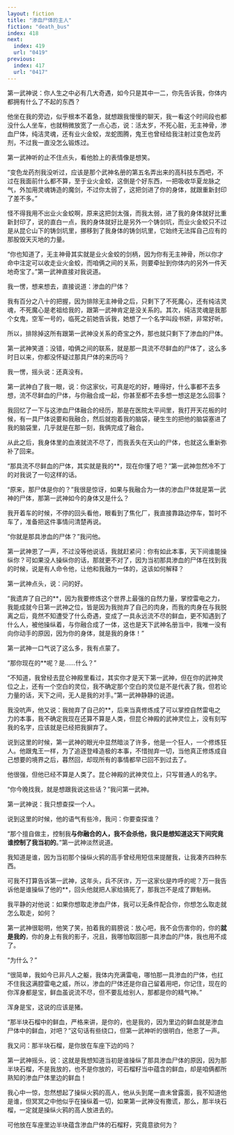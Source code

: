 ```yaml
---
layout: fiction
title: "渗血尸体的主人"
fiction: "death_bus"
index: 418
next:
  index: 419
  url: "0419"
previous:
  index: 417
  url: "0417"
---
```

第一武神说：你人生之中必有几大奇遇，如今只是其中一二，你先告诉我，你体内都拥有什么了不起的东西？

他坐在我的旁边，似乎根本不着急，就想跟我慢慢的聊天，我一看这个时间段也都没什么人坐车，也就稍微放宽了一点心态，说：活太岁，不死心脏，无主神骨，渗血尸体，纯洁灵魂，还有业火金蛟，龙蛇图腾，鬼王也曾经给我注射过变色龙药剂，不过我一直没怎么锻炼过。

第一武神听的止不住点头，看他脸上的表情像是想笑。

“变色龙药剂我没听过，应该是那个武神名册的第五名弄出来的高科技东西吧，不过在我面前什么都不算，至于业火金蛟，这倒是个好东西，一把吸收华夏龙脉之气，外加用灵魂铸造的魔剑，不过你太弱了，这把剑进了你的身体，就跟重新封印了差不多。”

怪不得我用不出业火金蛟啊，原来这把剑太强，而我太弱，进了我的身体就好比重新封印了，说的直白一点，我的身体就好比是另外一个铸剑坑，而业火金蛟只不过是从昆仑山下的铸剑坑里，挪移到了我身体的铸剑坑里，它始终无法挥自己应有的那股毁天灭地的力量。

“你也知道了，无主神骨其实就是业火金蛟的剑柄，因为你有无主神骨，所以你才命中注定可以收走业火金蛟，而咱俩之间的关系，则要牵扯到你体内的另外一件天地奇宝了。”第一武神直接对我说道。

我一愣，想来想去，直接说道：渗血的尸体？

我有百分之八十的把握，因为排除无主神骨之后，只剩下了不死魔心，还有纯洁灵魂，不死魔心是老祖给我的，跟第一武神肯定是没关系的。其次，纯洁灵魂是我那个女鬼，空军一号的，临死之前她告诉我，她想了一个名字叫段书妍，非常好听。

所以，排除掉这所有跟第一武神没关系的奇宝之外，那也就只剩下了渗血的尸体。

第一武神笑道：没错，咱俩之间的联系，就是那一具流不尽鲜血的尸体了，这么多时日以来，你都没怀疑过那具尸体的来历吗？

我一愣，摇头说：还真没有。

第一武神白了我一眼，说：你这家伙，可真是吃的好，睡得好，什么事都不去多想，流不尽鲜血的尸体，与你融合成一起，你甚至都不去多想一想这是怎么回事？

我回忆了一下与这渗血尸体融合的经历，那是在医院太平间里，我打开天花板的时候，有一具尸体说要和我融合，然后就抱着我的脑袋，硬生生的把他的脑袋塞进了我的脑袋里，几乎就是在那一刻，我俩完成了融合。

从此之后，我身体里的血液就流不尽了，而我丢失在天山的尸体，也就这么重新弥补了回来。

“那具流不尽鲜血的尸体，其实就是我的**，现在你懂了吧？”第一武神忽然冷不丁的对我说了一句这样的话。

“原来，那尸体是你的？”我很是惊讶，如果与我融合为一体的渗血尸体就是第一武神的尸体，那第一武神如今的身体又是什么？

我开着车的时候，不停的回头看他，眼看到了焦化厂，我直接靠路边停车，暂时不车了，准备把这件事情问清楚再说。

“你就是那具渗血的尸体？”我问他。

第一武神恩了一声，不过没等他说话，我就赶紧问：你有如此本事，天下间谁能操纵你？可如果没人操纵你的话，那就更不对了，因为当初那具渗血的尸体在找到我的时候，说是有人命令他，让他和我融为一体的，这该如何解释？

第一武神点头，说：问的好。

“我遗弃了自己的**，因为我要修炼这个世界上最强的自然力量，掌控雷电之力，我能成就今日第一武神之位，皆是因为我抛弃了自己的肉身，而我的肉身在与我脱离之后，竟然不知遭受了什么奇遇，变成了一具永远流不尽的鲜血，更不知遇到了什么人，被他操纵着，与你融合成了一体，这也是天下武神名册当中，我唯一没有向你动手的原因，因为你的身体，就是我的身体！”

第一武神一口气说了这么多，我有点蒙了。

“那你现在的**呢？是……什么？”

“不知道，我曾经去昆仑神殿里看过，其实你才是天下第一武神，但在你的武神灵位之上，还有一个空白的灵位，我不确定那个空白的灵位是不是代表了我，但若论力量的话，天下之间，无人是我的对手。”第一武神静静的说道。

我没吭声，他又说：我抛弃了自己的**，后来当真修炼成了可以掌控自然雷电之力的本事，我不确定我现在还算不算是人类，但昆仑神殿的武神灵位上，没有刻写我的名字，应该就是已经把我摒弃了。

说到这里的时候，第一武神的眼光中显然暗淡了许多，他是一个狂人，一个修炼狂人。他跟鬼王一样，为了追逐登峰造极的本事，不惜抛弃一切，当他真正修炼成自己想要的境界之后，暮然回，却现所有的事情都早已回不到过去了。

他很强，但他已经不算是人类了。昆仑神殿的武神灵位上，只写普通人的名字。

“你今晚找我，就是想跟我说这些话？”我问第一武神。

第一武神说：我只想查探一个人。

说到这里的时候，他的语气有些冷，我问：你要查探谁？

“那个擅自做主，控制我**与你融合的人，我不会杀他，我只是想知道这天下间究竟谁控制了我当初的**。”第一武神淡然说道。

我知道是谁，因为当初那个操纵火鸦的高手曾经用短信来提醒我，让我凑齐四种东西。

可我不打算告诉第一武神，这年头，兵不厌诈，万一这家伙是咋呼的呢？万一我告诉他是谁操纵了他的**，回头他就把人家给搞死了，那我岂不是成了罪魁祸。

我平静的对他说：如果你想取走渗血尸体，我可以无条件配合你，你想怎么取走就怎么取走，如何？

第一武神很聪明，他笑了笑，拍着我的肩膀说：放心吧，我不会伤害你的，你的**就是我的**，你的身上有我的影子，况且，我哪怕取回那一具渗血的尸体，我也用不成了。

“为什么？”

“很简单，我如今已非凡人之躯，我体内充满雷电，哪怕那一具渗血的尸体，也扛不住我这满腔雷电之威，所以，渗血的尸体还是你自己留着用吧，你记住，现在的你浑身都是宝，鲜血虽说流不尽，但不要乱给别人，那都是你的精气神。”

浑身是宝，这说的应该是猪。

“那半块石榴中的鲜血，严格来讲，是你的，也是我的，因为里边的鲜血就是渗血尸体中的鲜血，对吧？”这句话有些绕口，但第一武神听的很明白，他恩了一声。

我又问：那半块石榴，是你放在车座下边的吗？

第一武神摇头，说：这就是我想知道当初是谁操纵了那具渗血尸体的原因，因为那半块石榴，不是我放的，也不是你放的，可石榴籽当中蕴含的鲜血，却是咱俩都所熟知的渗血尸体里边的鲜血！

我心中一惊，忽然想起了操纵火鸦的高人，他从头到尾一直未曾露面，我不知道他是谁，但冥冥之中他似乎在操纵着一切，如果第一武神没有撒谎，那么，那半块石榴，一定就是操纵火鸦的高人放进去的。

可他放在车座里边半块蕴含渗血尸体的石榴籽，究竟意欲何为？